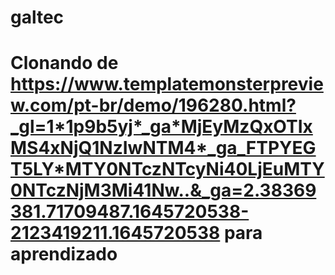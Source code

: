 # galtec

# Clonando de https://www.templatemonsterpreview.com/pt-br/demo/196280.html?_gl=1*1p9b5yj*_ga*MjEyMzQxOTIxMS4xNjQ1NzIwNTM4*_ga_FTPYEGT5LY*MTY0NTczNTcyNi40LjEuMTY0NTczNjM3Mi41Nw..&_ga=2.38369381.71709487.1645720538-2123419211.1645720538 para aprendizado